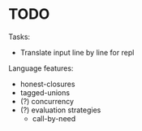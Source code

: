 # TODO

Tasks:

- Translate input line by line for repl

Language features:

- honest-closures
- tagged-unions
- (?) concurrency
- (?) evaluation strategies
  - call-by-need
